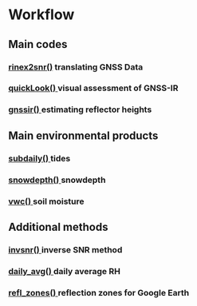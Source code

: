 # Workflow
## Main codes 
### [rinex2snr()](../pages/rinex2snr.md) translating GNSS Data 
### [quickLook() ](../pages/quickLook.md) visual assessment of GNSS-IR
### [gnssir() ](../pages/gnssir.md) estimating reflector heights

## Main environmental products
### [subdaily() ](../pages/README_subdaily.md) tides 
### [snowdepth() ](../pages/README_snowdepth.md) snowdepth
### [vwc() ](../pages/README_vwc.md) soil moisture

## Additional methods
### [invsnr() ](../pages/README_invsnr.md) inverse SNR method 
### [daily_avg() ](../pages/README_dailyavg.md) daily average RH
### [refl_zones() ](../pages/utilities.md) reflection zones for Google Earth

